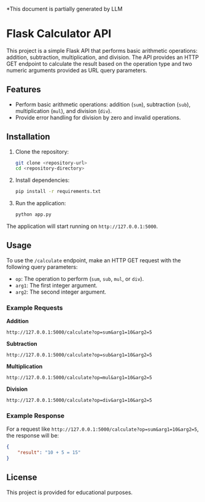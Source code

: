
*This document is partially generated by LLM

# Flask Calculator API

This project is a simple Flask API that performs basic arithmetic operations: addition, subtraction, multiplication, and division. The API provides an HTTP GET endpoint to calculate the result based on the operation type and two numeric arguments provided as URL query parameters.

## Features

- Perform basic arithmetic operations: addition (`sum`), subtraction (`sub`), multiplication (`mul`), and division (`div`).
- Provide error handling for division by zero and invalid operations.

## Installation

1. Clone the repository:
    ```bash
    git clone <repository-url>
    cd <repository-directory>
    ```

2. Install dependencies:
    ```bash
    pip install -r requirements.txt
    ```

3. Run the application:
    ```bash
    python app.py
    ```

The application will start running on `http://127.0.0.1:5000`.

## Usage

To use the `/calculate` endpoint, make an HTTP GET request with the following query parameters:

- `op`: The operation to perform (`sum`, `sub`, `mul`, or `div`).
- `arg1`: The first integer argument.
- `arg2`: The second integer argument.

### Example Requests

**Addition**

```
http://127.0.0.1:5000/calculate?op=sum&arg1=10&arg2=5
```

**Subtraction**

```
http://127.0.0.1:5000/calculate?op=sub&arg1=10&arg2=5
```

**Multiplication**

```
http://127.0.0.1:5000/calculate?op=mul&arg1=10&arg2=5
```

**Division**

```
http://127.0.0.1:5000/calculate?op=div&arg1=10&arg2=5
```

### Example Response

For a request like `http://127.0.0.1:5000/calculate?op=sum&arg1=10&arg2=5`, the response will be:

```json
{
    "result": "10 + 5 = 15"
}
```

## License

This project is provided for educational purposes.

